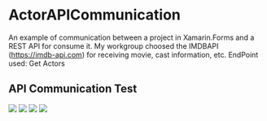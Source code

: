# ActorAPICommunication
An example of communication between a project in Xamarin.Forms and a REST API for consume it. 
My workgroup choosed the IMDBAPI (https://imdb-api.com) for receiving movie, cast information, etc.
EndPoint used: Get Actors

<h2 align="left">API Communication Test</h2>

<p align="left">
 <img src="https://github.com/anagparedes/ActorAPICommunication/blob/main/Screenshots/1.png">
 <img src="https://github.com/anagparedes/ActorAPICommunication/blob/main/Screenshots/2.png">
 <img src="https://github.com/anagparedes/ActorAPICommunication/blob/main/Screenshots/3.png">
 <img src="https://github.com/anagparedes/ActorAPICommunication/blob/main/Screenshots/4.png">
</p>